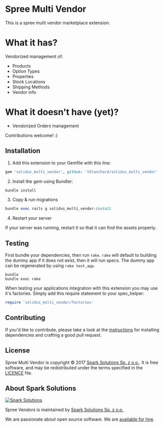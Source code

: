 # Spree Multi Vendor

This is a spree multi vendor marketplace extension.

# What it has?
Vendorized management of:

* Products
* Option Types
* Properties
* Stock Locations
* Shipping Methods
* Vendor info

# What it doesn't have (yet)?
* Vendorized Orders management

Contributions welcome! :)

## Installation

1. Add this extension to your Gemfile with this line:
  ```ruby
  gem 'solidus_multi_vendor', github: 'tblanchard/solidus_multi_vendor'
  ```

2. Install the gem using Bundler:
  ```ruby
  bundle install
  ```

3. Copy & run migrations
  ```ruby
  bundle exec rails g solidus_multi_vendor:install
  ```

4. Restart your server

  If your server was running, restart it so that it can find the assets properly.

## Testing

First bundle your dependencies, then run `rake`. `rake` will default to building the dummy app if it does not exist, then it will run specs. The dummy app can be regenerated by using `rake test_app`.

```shell
bundle
bundle exec rake
```

When testing your applications integration with this extension you may use it's factories.
Simply add this require statement to your spec_helper:

```ruby
require 'solidus_multi_vendor/factories'
```


## Contributing

If you'd like to contribute, please take a look at the
[instructions](CONTRIBUTING.md) for installing dependencies and crafting a good
pull request.

## License

Spree Multi Vendor is copyright © 2017
[Spark Solutions Sp. z o.o.][spark]. It is free software,
and may be redistributed under the terms specified in the
[LICENCE](LICENSE) file.

[LICENSE]: https://github.com/spark-solutions/spree_braintree_vzero/blob/master/LICENSE

## About Spark Solutions
[![Spark Solutions](http://sparksolutions.co/wp-content/uploads/2015/01/logo-ss-tr-221x100.png)][spark]

Spree Vendors is maintained by [Spark Solutions Sp. z o.o.](http://sparksolutions.co?utm_source=github)

We are passionate about open source software.
We are [available for hire][spark].

[spark]:http://sparksolutions.co?utm_source=github
